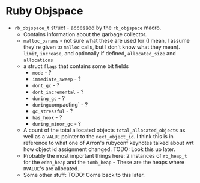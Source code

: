 # Ruby Objspace

* `rb_objspace_t` struct - accessed by the `rb_objspace` macro.
  * Contains information about the garbage collector.
  * `malloc_params` - not sure what these are used for (I mean, I assume they're
    given to `malloc` calls, but I don't know what they mean). `limit`,
    `increase`, and optionally if defined, `allocated_size` and `allocations`
  * a struct `flags` that contains some bit fields
    * `mode` - ?
    * `immediate_sweep` - ?
    * `dont_gc` - ?
    * `dont_incremental` - ?
    * `during_gc` - ?
    * `during`compacting` - ?
    * `gc_stressful` - ?
    * `has_hook` - ?
    * `during_minor_gc` - ?
  * A count of the total allocated objects `total_allocated_objects` as well as
    a `VALUE` pointer to the `next_object_id`. I think this is in reference to
    what one of Arron's rubyconf keynotes talked about wrt how object id
    assignment changed. TODO: Look this up later.
  * Probably the most important things here: 2 instances of `rb_heap_t` for the
    `eden_heap` and the `tomb_heap` - These are the heaps where `RVALUE`'s are
    allocated.
  * Some other stuff: TODO: Come back to this later.